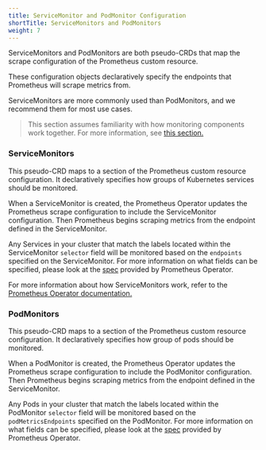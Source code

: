 ```yaml
---
title: ServiceMonitor and PodMonitor Configuration
shortTitle: ServiceMonitors and PodMonitors
weight: 7
---
```


ServiceMonitors and PodMonitors are both pseudo-CRDs that map the scrape configuration of the Prometheus custom resource.

These configuration objects declaratively specify the endpoints that Prometheus will scrape metrics from.

ServiceMonitors are more commonly used than PodMonitors, and we recommend them for most use cases.

> This section assumes familiarity with how monitoring components work together. For more information, see [this section.](../../how-monitoring-works/)

### ServiceMonitors

This pseudo-CRD maps to a section of the Prometheus custom resource configuration. It declaratively specifies how groups of Kubernetes services should be monitored. 

When a ServiceMonitor is created, the Prometheus Operator updates the Prometheus scrape configuration to include the ServiceMonitor configuration. Then Prometheus begins scraping metrics from the endpoint defined in the ServiceMonitor.

Any Services in your cluster that match the labels located within the ServiceMonitor `selector` field will be monitored based on the `endpoints` specified on the ServiceMonitor. For more information on what fields can be specified, please look at the [spec](https://github.com/prometheus-operator/prometheus-operator/blob/master/Documentation/api.md#servicemonitor) provided by Prometheus Operator.

For more information about how ServiceMonitors work, refer to the [Prometheus Operator documentation.](https://github.com/prometheus-operator/prometheus-operator/blob/master/Documentation/user-guides/running-exporters.md)

### PodMonitors

This pseudo-CRD maps to a section of the Prometheus custom resource configuration. It declaratively specifies how group of pods should be monitored. 

When a PodMonitor is created, the Prometheus Operator updates the Prometheus scrape configuration to include the PodMonitor configuration. Then Prometheus begins scraping metrics from the endpoint defined in the ServiceMonitor.

Any Pods in your cluster that match the labels located within the PodMonitor `selector` field will be monitored based on the `podMetricsEndpoints` specified on the PodMonitor. For more information on what fields can be specified, please look at the [spec](https://github.com/prometheus-operator/prometheus-operator/blob/master/Documentation/api.md#podmonitorspec) provided by Prometheus Operator.
